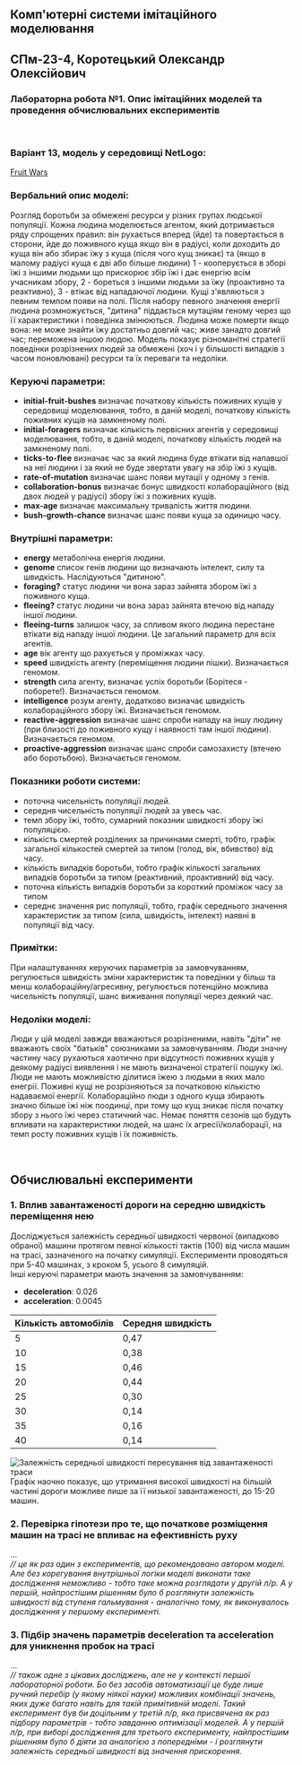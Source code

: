 ## Комп'ютерні системи імітаційного моделювання
## СПм-23-4, **Коротецький Олександр Олексійович**
### Лабораторна робота №**1**. Опис імітаційних моделей та проведення обчислювальних експериментів

<br>

### Варіант 13, модель у середовищі NetLogo:
[Fruit Wars](http://www.netlogoweb.org/launch#http://www.netlogoweb.org/assets/modelslib/Sample%20Models/Social%20Science/Economics/Fruit%20Wars.nlogo)
<br>

### Вербальний опис моделі:
Розгляд боротьби за обмежені ресурси у різних групах людської популяції. Кожна людина моделюється агентом, який дотримається ряду спрощених правил: він рухається вперед (йде) та повертається в сторони, йде до поживного куща якщо він в радіусі, коли доходить до куща він або збирає їжу з куща (після чого кущ зникає) та (якщо в малому радіусі куща є дві або більше людини) 1 - кооперується в зборі їжі з іншими людьми що прискорює збір їжі і дає енергію всім учасникам збору, 2 - бореться з іншими людьми за їжу (проактивно та реактивно), 3 - втікає від нападаючої людини. Кущі з'являються з певним темпом появи на полі. Після набору певного значення енергії людина розмножується, "дитина" піддається мутаціям геному через що її характеристики і поведінка змінюються. Людина може померти якщо вона: не може знайти їжу достатньо довгий час; живе занадто довгий час; переможена іншою людою.
Модель показує різноманітні стратегії поведінки розрізнених людей за обмежені (хоч і у більшості випадків з часом поновлювані) ресурси та їх переваги та недоліки.

### Керуючі параметри:
- **initial-fruit-bushes** визначає початкову кількість поживних кущів у середовищі моделювання, тобто, в даній моделі, початкову кількість поживних кущів на замкненому полі.
- **initial-foragers** визначає кількість первісних агентів у середовищі моделювання, тобто, в даній моделі, початкову кількість людей на замкненому полі.
- **ticks-to-flee** визначає час за який людина буде втікати від напавшої на неї людини і за який не буде звертати увагу на збір їжі з кущів.
- **rate-of-mutation** визначає шанс появи мутації у одному з генів.
- **collaboration-bonus** визначає бонус швидкості колабораційного (від двох людей у радіусі) збору їжі з поживних кущів.
- **max-age** визначає максимальну тривалість життя людини.
- **bush-growth-chance** визначає шанс появи куща за одиницю часу.

### Внутрішні параметри:
- **energy** метаболічна енергія людини.
- **genome** список генів людини що визначають інтелект, силу та швидкість. Наслідуються "дитиною".
- **foraging?** статус людини чи вона зараз зайнята збором їжі з поживного куща.
- **fleeing?** статус людини чи вона зараз зайнята втечою від нападу іншої людини.
- **fleeing-turns** залишок часу, за спливом якого людина перестане втікати від нападу іншої людини. Це загальний параметр для всіх агентів.
- **age** вік агенту що рахується у проміжках часу.
- **speed** швидкість агенту (переміщення людини пішки). Визначається геномом.
- **strength** сила агенту, визначає успіх боротьби (Борітеся - поборете!). Визначається геномом.
- **intelligence** розум агенту, додатково визначає швидкість колабораційного збору їжі. Визначається геномом.
- **reactive-aggression** визначає шанс спроби нападу на іншу людину (при близості до поживного кущу і наявності там іншої людини). Визначається геномом.
- **proactive-aggression** визначає шанс спроби самозахисту (втечею або боротьбою). Визначається геномом.

### Показники роботи системи:
- поточна чисельність популяції людей.
- середня чисельність популяції людей за увесь час.
- темп збору їжі, тобто, сумарний показник швидкості збору їжі популяцією.
- кількість смертей розділених за причинами смерті, тобто, графік загальної кількостей смертей за типом (голод, вік, вбивство) від часу.
- кількість випадків боротьби, тобто графік кількості загальних випадків боротьби за типом (реактивний, проактивний) від часу.
- поточна кількість випадків боротьби за короткий проміжок часу за типом
- середнє значення рис популяції, тобто, графік середнього значення характеристик за типом (сила, швидкість, інтелект) наявні в популяції від часу.

### Примітки:
При налаштуваннях керуючих параметрів за замовчуванням, регулюється швидкість зміни характеристик та поведінки у більш та менш колабораційну/агресивну, регулюється потенційно можлива чисельність популяції, шанс виживання популяції через деякий час.

### Недоліки моделі:
Люди у цій моделі завжди вважаються розрізненими, навіть "діти" не вважають своїх "батьків" союзниками за замовчуванням. Люди значну частину часу рухаються хаотично при відсутності поживних кущів у деякому радіусі виявлення і не мають визначеної стратегії пошуку їжі. Люди не мають можливістю ділитися їжею з людьми в яких мало енегрії. Поживні кущі не розрізняються за початковою кількістю надаваємої енергії. Колабораційно люди з одного куща збирають значно більше їжі ніж поодинці, при тому що кущ зникає після початку збору з нього їжі через статичний час. Немає поняття сезонів що будуть впливати на характеристики людей, на шанс їх агресії/колаборації, на темп росту поживних кущів і їх поживність.

<br>

## Обчислювальні експерименти
### 1. Вплив завантаженості дороги на середню швидкість переміщення нею
Досліджується залежність середньої швидкості червоної (випадково обраної) машини протягом певної кількості тактів (100) від числа машин на трасі, зазначеного на початку симуляції.
Експерименти проводяться при 5-40 машинах, з кроком 5, усього 8 симуляцій.  
Інші керуючі параметри мають значення за замовчуванням:
- **deceleration**: 0.026
- **acceleration**: 0.0045

<table>
<thead>
<tr><th>Кількість автомобілів</th><th>Середня швидкість</th></tr>
</thead>
<tbody>
<tr><td>5</td><td>0,47</td></tr>
<tr><td>10</td><td>0,38</td></tr>
<tr><td>15</td><td>0,46</td></tr>
<tr><td>20</td><td>0,44</td></tr>
<tr><td>25</td><td>0,30</td></tr>
<tr><td>30</td><td>0,14</td></tr>
<tr><td>35</td><td>0,16</td></tr>
<tr><td>40</td><td>0,14</td></tr>
</tbody>
</table>

![Залежність середньої швидкості пересування від завантаженості траси](fig1.png)
Графік наочно показує, що утримання високої швидкості на більшій частині дороги можливе лише за її низької завантаженості, до 15-20 машин.

### 2. Перевірка гіпотези про те, що початкове розміщення машин на трасі не впливає на ефективність руху
...  
*// це як раз один з експериментів, що рекомендовано автором моделі. Але без корегування внутрішньої логіки моделі виконати таке дослідження неможливо - тобто таке можна розглядати у другій л/р. А у першій, найпростішим рішенням було б розглянути залежність швидкості від ступеня гальмування - аналогічно тому, як виконувалось дослідження у першому експерименті.*
### 3. Підбір значень параметрів deceleration та acceleration для уникнення пробок на трасі
...  
*// також одне з цікавих досліджень, але не у контексті першої лабораторної роботи. Бо без засобів автоматизації це буде лише ручний перебір (у якому ніякої науки) можливих комбінації значень, яких дуже багато навіть для такій примітивній моделі. Такий експеримент був би доцільним у третій л/р, яка присвячена як раз підбору параметрів - тобто завданню оптимізації моделей. А у першій л/р, при виборі дослідження для третього експерименту, найпростішим рішенням було б діяти за аналогією з попередніми - і розглянути залежність середньої швидкості від значення прискорення.*